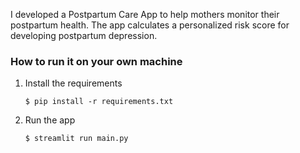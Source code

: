 I developed a Postpartum Care App to help mothers monitor their postpartum health. The app calculates a personalized risk score for developing postpartum depression. 

### How to run it on your own machine

1. Install the requirements

   ```
   $ pip install -r requirements.txt
   ```

2. Run the app

   ```
   $ streamlit run main.py
   ```
